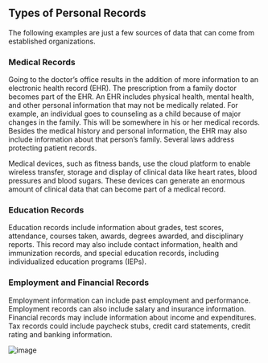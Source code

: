 ## Types of Personal Records
The following examples are just a few sources of data that can come from established organizations.

### Medical Records

Going to the doctor’s office results in the addition of more information to an electronic health record (EHR). The prescription from a family doctor becomes part of the EHR. An EHR includes physical health, mental health, and other personal information that may not be medically related. For example, an individual goes to counseling as a child because of major changes in the family. This will be somewhere in his or her medical records. Besides the medical history and personal information, the EHR may also include information about that person’s family. Several laws address protecting patient records.

Medical devices, such as fitness bands, use the cloud platform to enable wireless transfer, storage and display of clinical data like heart rates, blood pressures and blood sugars. These devices can generate an enormous amount of clinical data that can become part of a medical record.

### Education Records

Education records include information about grades, test scores, attendance, courses taken, awards, degrees awarded, and disciplinary reports. This record may also include contact information, health and immunization records, and special education records, including individualized education programs (IEPs).

### Employment and Financial Records

Employment information can include past employment and performance. Employment records can also include salary and insurance information. Financial records may include information about income and expenditures. Tax records could include paycheck stubs, credit card statements, credit rating and banking information.

![image](https://github.com/adeleke123/I4GCybersecurity/assets/51156057/096d803c-6285-4eca-aa8b-e32f5a698e9b)

